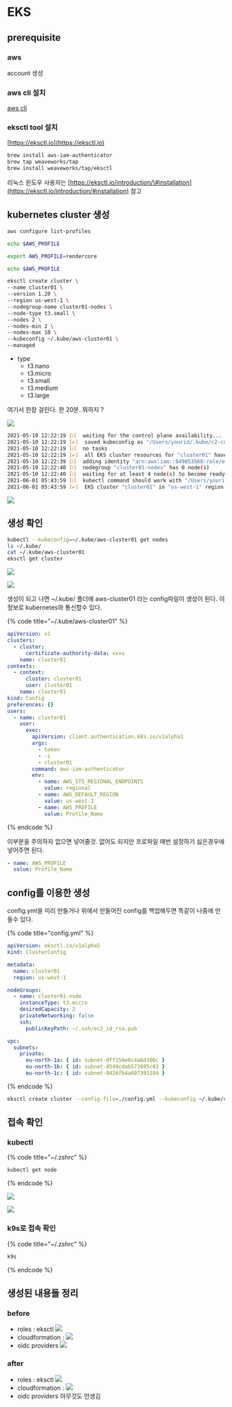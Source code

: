 # EKS

## prerequisite

### aws

account 생성

### aws cli 설치

[aws cli](../cli.md)

### eksctl tool 설치

[https://eksctl.io](https://eksctl.io)

```sh
brew install aws-iam-authenticator
brew tap weaveworks/tap
brew install weaveworks/tap/eksctl
```

리눅스 윈도우 사용자는 [https://eksctl.io/introduction/\#installation](https://eksctl.io/introduction/#installation) 참고

## kubernetes cluster 생성

```sh
aws configure list-profiles

echo $AWS_PROFILE

export AWS_PROFILE=rendercore

echo $AWS_PROFILE

eksctl create cluster \
--name cluster01 \
--version 1.20 \
--region us-west-1 \
--nodegroup-name cluster01-nodes \
--node-type t3.small \
--nodes 2 \
--nodes-min 2 \
--nodes-max 10 \
--kubeconfig ~/.kube/aws-cluster01 \
--managed
```

- type
  - t3.nano
  - t3.micro
  - t3.small
  - t3.medium
  - t3.large

여기서 한참 걸린다. 한 20분..뭐하지 ?

![](../../.gitbook/assets/aws-eks-00.png)

```sh
2021-05-10 12:22:19 [ℹ]  waiting for the control plane availability...
2021-05-10 12:22:19 [✔]  saved kubeconfig as "/Users/yourid/.kube/c2-config"
2021-05-10 12:22:19 [ℹ]  no tasks
2021-05-10 12:22:19 [✔]  all EKS cluster resources for "cluster01" have been created
2021-05-10 12:22:39 [ℹ]  adding identity "arn:aws:iam::849053568:role/eksctl-cluster01-nodegroup-cluste-NodeInstanceRole-PFUE0IKTPN8T" to auth ConfigMap
2021-05-10 12:22:40 [ℹ]  nodegroup "cluster01-nodes" has 0 node(s)
2021-05-10 12:22:40 [ℹ]  waiting for at least 4 node(s) to become ready in "cluster01-nodes"
2021-06-01 05:43:59 [ℹ]  kubectl command should work with "/Users/yourid/.kube/config", try 'kubectl get nodes'
2021-06-01 05:43:59 [✔]  EKS cluster "cluster01" in "us-west-1" region is ready
```

![](../../.gitbook/assets/2021-06-02-09-47-27.png)

## 생성 확인

```sh
kubectl --kubeconfig=~/.kube/aws-cluster01 get nodes
ls ~/.kube/
cat ~/.kube/aws-cluster01
eksctl get cluster
```

![](../../.gitbook/assets/2021-06-01-05-45-16.png)

![](../../.gitbook/assets/2021-06-01-05-47-36.png)

생성이 되고 나면 ~/.kube/ 폴더에 aws-cluster01 라는 config파일이 생성이 된다. 이 정보로 kubernetes와 통신할수 있다.

{% code title="~/.kube/aws-cluster01" %}

```yaml
apiVersion: v1
clusters:
  - cluster:
      certificate-authority-data: xxxx
    name: cluster01
contexts:
  - context:
      cluster: cluster01
      user: cluster01
    name: cluster01
kind: Config
preferences: {}
users:
  - name: cluster01
    user:
      exec:
        apiVersion: client.authentication.k8s.io/v1alpha1
        args:
          - token
          - -i
          - cluster01
        command: aws-iam-authenticator
        env:
          - name: AWS_STS_REGIONAL_ENDPOINTS
            value: regional
          - name: AWS_DEFAULT_REGION
            value: us-west-1
          - name: AWS_PROFILE
            value: Profile_Name
```

{% endcode %}

이부분을 주의하자 없으면 넣어줄것. 없어도 되지만 프로파일 매번 설정하기 싫은경우에 넣어주면 된다.

```yaml
- name: AWS_PROFILE
  value: Profile_Name
```

## config를 이용한 생성

config.yml을 미리 만들거나 위에서 만들어진 config를 백업해두면 똑같이 나중에 만들수 있다.

{% code title="config.yml" %}

```yaml
apiVersion: eksctl.io/v1alpha5
kind: ClusterConfig

metadata:
  name: cluster01
  region: us-west-1

nodeGroups:
  - name: cluster01-node
    instanceType: t3.micro
    desiredCapacity: 2
    privateNetworking: false
    ssh:
      publicKeyPath: ~/.ssh/ec2_id_rsa.pub

vpc:
  subnets:
    private:
      eu-north-1a: { id: subnet-0ff156e0c4a6d300c }
      eu-north-1b: { id: subnet-0549cdab573695c03 }
      eu-north-1c: { id: subnet-0426fb4a607393184 }
```

{% endcode %}

```sh
eksctl create cluster --config-file=./config.yml --kubeconfig ~/.kube/cluster01
```

## 접속 확인

### kubectl

{% code title="~/.zshrc" %}

```sh
kubectl get node
```

{% endcode %}

![](../../.gitbook/assets/aws-eks-01.png)

![](../../.gitbook/assets/aws-eks-02.png)

### k9s로 접속 확인

{% code title="~/.zshrc" %}

```sh
k9s
```

{% endcode %}

## 생성된 내용들 정리

### before

- roles : eksctl ![](../../.gitbook/assets/2021-06-02-14-59-04.png)
- cloudformation : ![](../../.gitbook/assets/2021-06-02-14-59-54.png)
- oidc providers ![](../../.gitbook/assets/2021-06-02-15-00-44.png)

### after

- roles : eksctl ![](../../.gitbook/assets/2021-06-02-15-19-10.png)
- cloudformation : ![](../../.gitbook/assets/2021-06-02-14-51-27.png)
- oidc providers 아무것도 안생김
